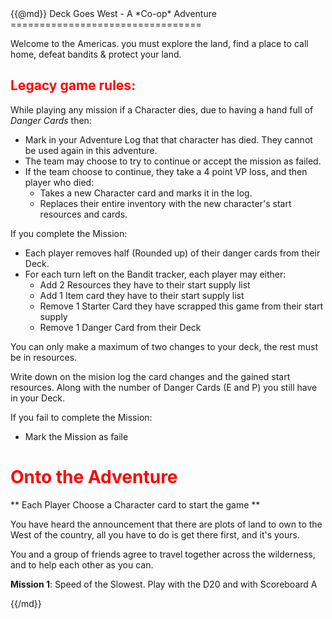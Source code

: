 <!DOCTYPE = HTML>
<html>
<head>
    <meta charset = "utf-8">
<style>
h1 , h2 {
    color:red;
}

</style>
</head>
<body>
{{@md}}
Deck Goes West - A *Co-op* Adventure
=================================

Welcome to the Americas. you must explore the land, find a place to call home, defeat bandits & protect your land.


Legacy game rules:
--------------

While playing any mission if a Character dies, due to having a hand full of *Danger Cards* then: 
* Mark in your Adventure Log that that character has died.  They cannot be used again in this adventure.
* The team may choose to try to continue or accept the mission as failed.
* If the team choose to continue, they take a 4 point VP loss, and then player who died:
    * Takes a new Character card and marks it in the log.
    * Replaces their entire inventory with the new character's start resources and cards.

If you complete the Mission:
* Each player removes half (Rounded up) of their danger cards from their Deck.
* For each turn left on the Bandit tracker, each player may either:
    * Add 2 Resources they have to their start supply list
    * Add 1 Item card they have to their start supply list
    * Remove 1 Starter Card they have scrapped this game from their start supply    
    * Remove 1 Danger Card from their Deck

You can only make a maximum of two changes to your deck, the rest must be in resources.

Write down on the mision log the card changes and the gained start resources. Along with the number of Danger Cards (E and P) you still have in your Deck.


If you fail to complete the Mission:
* Mark the Mission as faile


Onto the Adventure
====================

** Each Player Choose a Character card to start the game **

You have heard the announcement that there are plots of land to own to the West of the country, all you have to do is get there first, and it's yours.

You and a group of friends agree to travel together across the wilderness, and to help each other as you can.

**Mission 1**: Speed of the Slowest. Play with the D20 and with Scoreboard A






{{/md}}
</body>
</html>
